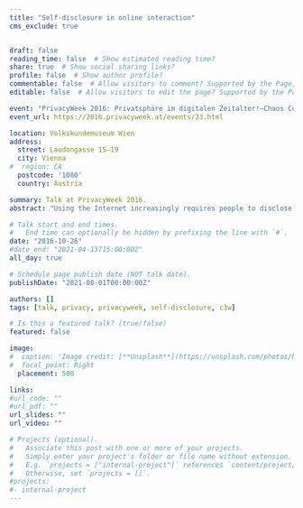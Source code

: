 ```yaml
---
title: "Self-disclosure in online interaction"
cms_exclude: true


draft: false
reading_time: false  # Show estimated reading time?
share: true  # Show social sharing links?
profile: false  # Show author profile?
commentable: false  # Allow visitors to comment? Supported by the Page, Post, and Docs content types.
editable: false  # Allow visitors to edit the page? Supported by the Page, Post, and Docs content types.

event: "PrivacyWeek 2016: Privatsphäre im digitalen Zeitalter!—Chaos Computer Club Wien (C3W)"
event_url: https://2016.privacyweek.at/events/33.html

location: Volkskundemuseum Wien
address:
  street: Laudongasse 15–19
  city: Vienna
#  region: CA
  postcode: '1080'
  country: Austria

summary: Talk at PrivacyWeek 2016.
abstract: "Using the Internet increasingly requires people to disclose personal information for various reasons such as establishing legitimacy, authentication, or providing personalized services. An enormous amount of literature analyzed various influencing variables that shape self-disclosure in online interaction. However, the range of studies considers very specific variables and therefore provides merely puzzle pieces of the field. This presentation puts the pieces together. Results suggest that, while the overall effects of demographic, environmental, person- and system-based predictors are rather weak, self-disclosure can to some extent be influenced by system design."

# Talk start and end times.
#   End time can optionally be hidden by prefixing the line with `#`.
date: "2016-10-26"
#date_end: "2021-04-13T15:00:00Z"
all_day: true

# Schedule page publish date (NOT talk date).
publishDate: "2021-08-01T00:00:00Z"

authors: []
tags: [talk, privacy, privacyweek, self-disclosure, c3w]

# Is this a featured talk? (true/false)
featured: false

image:
#  caption: 'Image credit: [**Unsplash**](https://unsplash.com/photos/bzdhc5b3Bxs)'
#  focal_point: Right
  placement: 500

links:
#url_code: ""
#url_pdf: ""
url_slides: ""
url_video: ""

# Projects (optional).
#   Associate this post with one or more of your projects.
#   Simply enter your project's folder or file name without extension.
#   E.g. `projects = ["internal-project"]` references `content/project/deep-learning/index.md`.
#   Otherwise, set `projects = []`.
#projects:
#- internal-project
---
```

